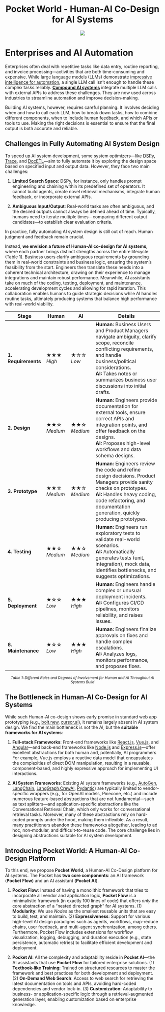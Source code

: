 <h1 align="center"> Pocket World - Human-AI Co-Design for AI Systems</h1>

<div align="center">
  <img src="./pocket.png"/>
</div>

# Enterprises and AI Automation

Enterprises often deal with repetitive tasks like data entry, routine reporting, and invoice processing—activities that are both time-consuming and expensive. While large language models (LLMs) demonstrate [impressive intelligence for automation](https://arxiv.org/abs/2303.12712), a single LLM call isn’t enough to handle these complex tasks reliably. [**Compound AI systems**](https://bair.berkeley.edu/blog/2024/02/18/compound-ai-systems/) integrate multiple LLM calls with external APIs to address these challenges. They are now used across industries to streamline automation and improve decision-making.

Building AI systems, however, requires careful planning. It involves deciding when and how to call each LLM, how to break down tasks, how to combine different components, when to include human feedback, and which APIs or tools to use. Making the right decisions is essential to ensure that the final output is both accurate and reliable.

## Challenges in Fully Automating AI System Design

To speed up AI system development, some system optimizers—like [DSPy](https://github.com/stanford-futuredata/dspy), [Trace](https://arxiv.org/abs/2406.16218), and [DocETL](https://www.docetl.org/)—aim to fully automate it by exploring the design space based on specified input and output data. However, they face two main challenges:

1. **Limited Search Space**:  DSPy, for instance, only handles prompt engineering and chaining within its predefined set of operators. It cannot build agents, create novel retrieval mechanisms, integrate human feedback, or incorporate external APIs.

2. **Ambiguous Input/Output**:  Real-world tasks are often ambiguous, and the desired outputs cannot always be defined ahead of time. Typically, humans need to iterate multiple times—comparing different output candidates—to establish clear evaluation criteria.

In practice, fully automating AI system design is still out of reach. Human judgment and feedback remain crucial. 

Instead, **we envision a future of Human-AI co-design for AI systems**, where each partner brings distinct strengths across the entire lifecycle (Table 1). Business users clarify ambiguous requirements by grounding them in real-world constraints and business logic, ensuring the system’s feasibility from the start. Engineers then translate these needs into a coherent technical architecture, drawing on their experience to manage integrations and maintain robust performance. Meanwhile, AI assistants take on much of the coding, testing, deployment, and maintenance, accelerating development cycles and allowing for rapid iteration. This collaboration enables humans to guide strategic decisions while AI handles routine tasks, ultimately producing systems that balance high performance with real-world viability.

| **Stage**              | **Human**               | **AI**                 | **Details**                                                                                                                                                                                         |
|------------------------|-------------------------|------------------------|-----------------------------------------------------------------------------------------------------------------------------------------------------------------------------------------------------|
| **1. Requirements**    | ★★★ *High*             | ★☆☆ *Low*             | **Human:** Business Users and Product Managers navigate ambiguity, clarify scope, reconcile conflicting requirements, and handle business/political considerations.<br>**AI:** Takes notes or summarizes business user discussions into initial drafts.         |
| **2. Design**          | ★★☆ *Medium*           | ★★☆ *Medium*          | **Human:** Engineers provide documentation for external tools, ensure correct APIs and integration points, and offer feedback on the designs.<br>**AI:** Proposes high-level workflows and data schema designs.                                |
| **3. Prototype**       | ★★☆ *Medium*           | ★★☆ *Medium*          | **Human:** Engineers review the code and refine design decisions. Product Managers provide sanity checks on prototypes.<br>**AI:** Handles heavy coding, code refactoring, and documentation generation, quickly producing prototypes.       |
| **4. Testing**         | ★★☆ *Medium*           | ★★☆ *Medium*          | **Human:** Engineers run exploratory tests to validate real-world scenarios.<br>**AI:** Automatically generates tests (unit, integration), mock data, identifies bottlenecks, and suggests optimizations.                                  |
| **5. Deployment**      | ★☆☆ *Low*              | ★★★ *High*            | **Human:** Engineers handle complex or unusual deployment incidents.<br>**AI:** Configures CI/CD pipelines, monitors reliability, and raises issues.                                                                                         |
| **6. Maintenance**     | ★☆☆ *Low*              | ★★★ *High*            | **Human:** Engineers finalize approvals on fixes and handle complex escalations.<br>**AI:** Analyzes logs, monitors performance, and proposes fixes.                                                                                         |

<p align="center"><small><em>Table 1: Different Roles and Degrees of Involvement for Human and AI Throughout AI Systems Build</em></small></p>


## The Bottleneck in Human-AI Co-Design for AI Systems

While such Human-AI co-design shows early promise in standard web app prototyping (e.g., [bolt.new](https://bolt.new), [cursor.ai](https://cursor.ai)), it remains largely absent in AI system design. We find the main bottleneck is not the AI, but the **suitable frameworks for AI systems**:

1. **Full-stack Frameworks**: Front-end frameworks like [React.js](https://react.dev/), [Vue.js](https://vuejs.org/), and [Angular](https://angular.io/)—and back-end frameworks like [Node.js](https://nodejs.org/en) and [Express.js](https://expressjs.com/)—offer excellent abstractions for both human and, potentially, AI programmers. For example, Vue.js employs a reactive data model that encapsulates the complexities of direct DOM manipulation, resulting in a reusable, component-based, and highly expressive approach for implementing UI interactions.

2. **AI System Frameworks**:  Existing AI system frameworks (e.g., [AutoGen](https://github.com/microsoft/autogen), [LangChain](https://www.langchain.com/langchain), [LangGraph](https://www.langchain.com/langgraph),[CrewAI](https://www.crewai.com/), [Pydantic](https://docs.pydantic.dev/)) are typically limited to vendor-specific wrappers (e.g., for OpenAI models, Pinecone, etc.) and include numerous feature-based abstractions that are not fundamental—such as text splitters—and application-specific abstractions like the Conversational Retrieval Chain, which only works for conversational retrieval tasks. Moreover, many of these abstractions rely on hard-coded prompts under the hood, making them inflexible. As a result, many practitioners abandon these frameworks altogether, leading to ad hoc, non-modular, and difficult-to-reuse code. The core challenge lies in designing abstractions suitable for AI system development.

## Introducing Pocket World: A Human-AI Co-Design Platform

To this end, we propose **Pocket World**, a Human-AI Co-Design platform for AI systems. The Pocket has **two core components**: an AI framework (**Pocket Flow**) and an AI assistant (**Pocket AI**).

1. **Pocket Flow**: Instead of having a monolithic framework that tries to incorporate all vendor and application logic, **Pocket Flow** is a minimalistic framework (in exactly 100 lines of code) that offers *only* the core abstraction of a “nested directed graph” for AI systems. (1) **Modularity**: We use *Nodes* as the smallest reusable units that are easy to build, test, and maintain. (2) **Expressiveness**: Support for various high-level AI design paradigms such as agents, workflows, map-reduce chains, user feedback, and multi-agent synchronization, among others. Furthermore, Pocket Flow includes extensions for workflow visualization, logging, debugging, and duration execution (e.g., state persistence, automatic retries) to facilitate efficient development and deployment.

2. **Pocket AI**: All the complexity and adaptability reside in **Pocket AI**—the AI assistants that use **Pocket Flow** for tailored enterprise solutions. (1) **Textbook-like Training**: Trained on structured resources to master the framework and best practices for both development and deployment. (2) **On-Demand Web Search**: Access to web search for retrieving the latest documentation on tools and APIs, avoiding hard-coded dependencies and vendor lock-in. (3) **Customization**: Adaptability to business- or application-specific logic through a retrieval-augmented generation layer, enabling customization based on enterprise knowledge.
